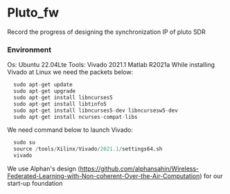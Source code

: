 # Pluto_fw
Record the progress of designing the synchronization IP of pluto SDR

### Environment
Os: Ubuntu 22.04Lte
Tools: Vivado 2021.1
       Matlab R2021a
While installing Vivado at Linux we need the packets below:
``` python
  sudo apt-get update
  sudo apt-get upgrade
  sudo apt-get install libncurses5
  sudo apt-get install libtinfo5
  sudo apt-get install libncurses5-dev libncursesw5-dev
  sudo apt-get install ncurses-compat-libs
```
We need command below to launch Vivado:
``` python
  sudo su
  source /tools/Xilinx/Vivado/2021.1/settings64.sh
  vivado

```

We use Alphan's design (https://github.com/alphansahin/Wireless-Federated-Learning-with-Non-coherent-Over-the-Air-Computation) for our start-up foundation
